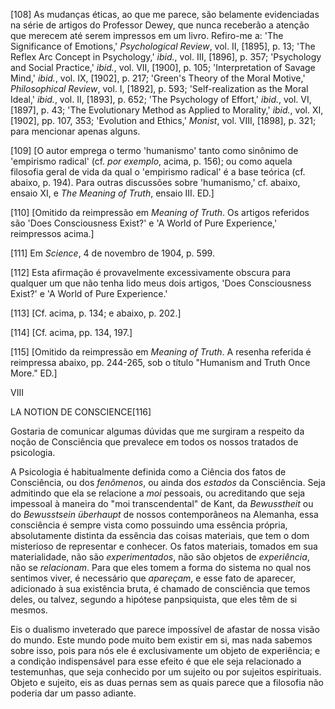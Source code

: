 [108] As mudanças éticas, ao que me parece, são belamente evidenciadas na série de artigos do Professor Dewey, que nunca receberão a atenção que merecem até serem impressos em um livro. Refiro-me a: 'The Significance of Emotions,' _Psychological Review_, vol. II, [1895], p. 13; 'The Reflex Arc Concept in Psychology,' _ibid._, vol. III, [1896], p. 357; 'Psychology and Social Practice,' _ibid._, vol. VII, [1900], p. 105; 'Interpretation of Savage Mind,' _ibid._, vol. IX, [1902], p. 217; 'Green's Theory of the Moral Motive,' _Philosophical Review_, vol. I, [1892], p. 593; 'Self-realization as the Moral Ideal,' _ibid._, vol. II, [1893], p. 652; 'The Psychology of Effort,' _ibid._, vol. VI, [1897], p. 43; 'The Evolutionary Method as Applied to Morality,' _ibid._, vol. XI, [1902], pp. 107, 353; 'Evolution and Ethics,' _Monist_, vol. VIII, [1898], p. 321; para mencionar apenas alguns.

[109] [O autor emprega o termo 'humanismo' tanto como sinônimo de 'empirismo radical' (cf. _por exemplo_, acima, p. 156); ou como aquela filosofia geral de vida da qual o 'empirismo radical' é a base teórica (cf. abaixo, p. 194). Para outras discussões sobre 'humanismo,' cf. abaixo, ensaio XI, e _The Meaning of Truth_, ensaio III. ED.]

[110] [Omitido da reimpressão em _Meaning of Truth_. Os artigos referidos são 'Does Consciousness Exist?' e 'A World of Pure Experience,' reimpressos acima.]

[111] Em _Science_, 4 de novembro de 1904, p. 599.

[112] Esta afirmação é provavelmente excessivamente obscura para qualquer um que não tenha lido meus dois artigos, 'Does Consciousness Exist?' e 'A World of Pure Experience.'

[113] [Cf. acima, p. 134; e abaixo, p. 202.]

[114] [Cf. acima, pp. 134, 197.]

[115] [Omitido da reimpressão em _Meaning of Truth_. A resenha referida é reimpressa abaixo, pp. 244-265, sob o título "Humanism and Truth Once More." ED.]

VIII

LA NOTION DE CONSCIENCE[116]

Gostaria de comunicar algumas dúvidas que me surgiram a respeito da noção de Consciência que prevalece em todos os nossos tratados de psicologia.

A Psicologia é habitualmente definida como a Ciência dos fatos de Consciência, ou dos _fenômenos_, ou ainda dos _estados_ da Consciência. Seja admitindo que ela se relacione a _moi_ pessoais, ou acreditando que seja impessoal à maneira do "moi transcendental" de Kant, da _Bewusstheit_ ou do _Bewusstsein überhaupt_ de nossos contemporâneos na Alemanha, essa consciência é sempre vista como possuindo uma essência própria, absolutamente distinta da essência das coisas materiais, que tem o dom misterioso de representar e conhecer. Os fatos materiais, tomados em sua materialidade, não são _experimentados_, não são objetos de _experiência_, não se _relacionam_. Para que eles tomem a forma do sistema no qual nos sentimos viver, é necessário que _apareçam_, e esse fato de aparecer, adicionado à sua existência bruta, é chamado de consciência que temos deles, ou talvez, segundo a hipótese panpsiquista, que eles têm de si mesmos.

Eis o dualismo inveterado que parece impossível de afastar de nossa visão do mundo. Este mundo pode muito bem existir em si, mas nada sabemos sobre isso, pois para nós ele é exclusivamente um objeto de experiência; e a condição indispensável para esse efeito é que ele seja relacionado a testemunhas, que seja conhecido por um sujeito ou por sujeitos espirituais. Objeto e sujeito, eis as duas pernas sem as quais parece que a filosofia não poderia dar um passo adiante.